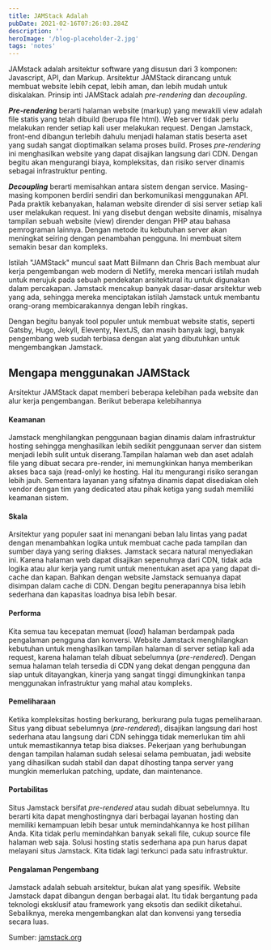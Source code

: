 ```yaml
---
title: JAMStack Adalah
pubDate: 2021-02-16T07:26:03.284Z
description: ''
heroImage: '/blog-placeholder-2.jpg'
tags: 'notes'
---
```


JAMstack adalah arsitektur software yang disusun dari 3 komponen: Javascript, API, dan Markup. Arsitektur JAMStack dirancang untuk membuat website lebih cepat, lebih aman, dan lebih mudah untuk diskalakan. Prinsip inti JAMStack adalah _pre-rendering_ dan _decoupling_.

**_Pre-rendering_** berarti halaman website (markup) yang mewakili view adalah file statis yang telah dibuild (berupa file html). Web server tidak perlu melakukan render setiap kali user melakukan request. Dengan Jamstack, front-end dibangun terlebih dahulu menjadi halaman statis beserta aset yang sudah sangat dioptimalkan selama proses build. Proses _pre-rendering_ ini menghasilkan website yang dapat disajikan langsung dari CDN. Dengan begitu akan mengurangi biaya, kompleksitas, dan risiko server dinamis sebagai infrastruktur penting.

**_Decoupling_** berarti memisahkan antara sistem dengan service. Masing-masing komponen berdiri sendiri dan berkomunikasi menggunakan API. Pada praktik kebanyakan, halaman website dirender di sisi server setiap kali user melakukan request. Ini yang disebut dengan website dinamis, misalnya tampilan sebuah website (view) dirender dengan PHP atau bahasa pemrograman lainnya. Dengan metode itu kebutuhan server akan meningkat seiring dengan penambahan pengguna. Ini membuat sitem semakin besar dan kompleks.

Istilah "JAMStack" muncul saat Matt Biilmann dan Chris Bach membuat alur kerja pengembangan web modern di Netlify, mereka mencari istilah mudah untuk merujuk pada sebuah pendekatan arsitektural itu untuk digunakan dalam percakapan. Jamstack mencakup banyak dasar-dasar arsitektur web yang ada, sehingga mereka menciptakan istilah Jamstack untuk membantu orang-orang membicarakannya dengan lebih ringkas.

Dengan begitu banyak tool populer untuk membuat website statis, seperti Gatsby, Hugo, Jekyll, Eleventy, NextJS, dan masih banyak lagi, banyak pengembang web sudah terbiasa dengan alat yang dibutuhkan untuk mengembangkan Jamstack.

## Mengapa menggunakan JAMStack

Arsitektur JAMStack dapat memberi beberapa kelebihan pada website dan alur kerja pengembangan. Berikut beberapa kelebihannya

#### Keamanan

Jamstack menghilangkan penggunaan bagian dinamis dalam infrastruktur hosting sehingga menghasilkan lebih sedikit penggunaan server dan sistem menjadi lebih sulit untuk diserang.Tampilan halaman web dan aset adalah file yang dibuat secara pre-render, ini memungkinkan hanya memberikan akses baca saja (read-only) ke hosting. Hal itu mengurangi risiko serangan lebih jauh. Sementara layanan yang sifatnya dinamis dapat disediakan oleh vendor dengan tim yang dedicated atau pihak ketiga yang sudah memiliki keamanan sistem.

#### Skala

Arsitektur yang populer saat ini menangani beban lalu lintas yang padat dengan menambahkan logika untuk membuat cache pada tampilan dan sumber daya yang sering diakses. Jamstack secara natural menyediakan ini. Karena halaman web dapat disajikan sepenuhnya dari CDN, tidak ada logika atau alur kerja yang rumit untuk menentukan aset apa yang dapat di-cache dan kapan. Bahkan dengan website Jamstack semuanya dapat disimpan dalam cache di CDN. Dengan begitu penerapannya bisa lebih sederhana dan kapasitas loadnya bisa lebih besar.

#### Performa

Kita semua tau kecepatan memuat (_load_) halaman berdampak pada pengalaman pengguna dan konversi. Website Jamstack menghilangkan kebutuhan untuk menghasilkan tampilan halaman di server setiap kali ada request, karena halaman telah dibuat sebelumnya (_pre-rendered_). Dengan semua halaman telah tersedia di CDN yang dekat dengan pengguna dan siap untuk ditayangkan, kinerja yang sangat tinggi dimungkinkan tanpa menggunakan infrastruktur yang mahal atau kompleks.

#### Pemeliharaan

Ketika kompleksitas hosting berkurang, berkurang pula tugas pemeliharaan. Situs yang dibuat sebelumnya (_pre-rendered_), disajikan langsung dari host sederhana atau langsung dari CDN sehingga tidak memerlukan tim ahli untuk memastikannya tetap bisa diakses. Pekerjaan yang berhubungan dengan tampilan halaman sudah selesai selama pembuatan, jadi website yang dihasilkan sudah stabil dan dapat dihosting tanpa server yang mungkin memerlukan patching, update, dan maintenance.

#### Portabilitas

Situs Jamstack bersifat _pre-rendered_ atau sudah dibuat sebelumnya. Itu berarti kita dapat menghostingnya dari berbagai layanan hosting dan memiliki kemampuan lebih besar untuk memindahkannya ke host pilihan Anda. Kita tidak perlu memindahkan banyak sekali file, cukup source file halaman web saja. Solusi hosting statis sederhana apa pun harus dapat melayani situs Jamstack. Kita tidak lagi terkunci pada satu infrastruktur.

#### Pengalaman Pengembang

Jamstack adalah sebuah arsitektur, bukan alat yang spesifik. Website Jamstack dapat dibangun dengan berbagai alat. Itu tidak bergantung pada teknologi eksklusif atau framework yang eksotis dan sedikit diketahui. Sebaliknya, mereka mengembangkan alat dan konvensi yang tersedia secara luas.

Sumber: [jamstack.org](https://jamstack.org/what-is-jamstack/)
